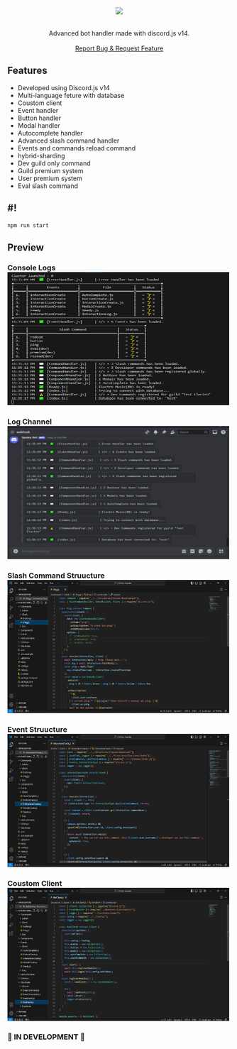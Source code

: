 <center><img src="https://capsule-render.vercel.app/api?type=waving&color=gradient&height=200&section=header&text=v14-Bot-Handler&fontSize=60&fontAlignY=35&animation=twinkling&fontColor=gradient" /></center>

<!-- PROJECT LOGO -->
<br />
<p align="center">
  <p align="center">Advanced bot handler made with discord.js v14.
    <br />
    <br />
    <a href="https://github.com/jasonmidul/v14-Bot-Handler/issues">Report Bug & Request Feature</a>
  </p>
</p>

## Features

- Developed using Discord.js v14
- Multi-language feture with database
- Coustom client
- Event handler
- Button handler
- Modal handler
- Autocomplete handler
- Advanced slash command handler
- Events and commands reload command
- hybrid-sharding
- Dev guild only command
- Guild premium system
- User premium system
- Eval slash command

## #!

```bash
npm run start
```

## Preview

<h3>Console Logs<br />
    <img src="preview/img1.jpg" alt="bothandler" width="500" height="300"><br />
    <h3>Log Channel<br />
    <img src="preview/img2.jpg" alt="bothandler" width="500" height="300"><br />
    <h3>Slash Command Struucture<br />
    <img src="preview/img3.jpg" alt="bothandler" width="500" height="300"><br />
    <h3>Event Struucture<br />
    <img src="preview/img4.jpg" alt="bothandler" width="500" height="300"><br />
    <h3>Coustom Client<br />
    <img src="preview/img5.jpg" alt="bothandler" width="500" height="300">

### 🚧 IN DEVELOPMENT 🚧
